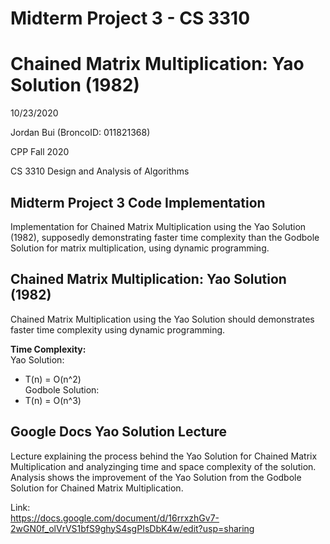 # Midterm Project 3 - CS 3310
# Chained Matrix Multiplication: Yao Solution (1982)
10/23/2020

Jordan Bui (BroncoID: 011821368)

CPP Fall 2020

CS 3310 Design and Analysis of Algorithms

Midterm Project 3 Code Implementation
-
Implementation for Chained Matrix Multiplication using the Yao Solution (1982), supposedly demonstrating faster time complexity than the Godbole Solution for matrix multiplication, using dynamic programming.

Chained Matrix Multiplication: Yao Solution (1982)
-
Chained Matrix Multiplication using the Yao Solution should demonstrates faster time complexity using dynamic programming.

**Time Complexity:<br>**
Yao Solution:<br>
- T(n) = O(n^2)<br>
Godbole Solution:<br>
- T(n) = O(n^3)

Google Docs Yao Solution Lecture
-
Lecture explaining the process behind the Yao Solution for Chained Matrix Multiplication and analyzinging time and space complexity of the solution. Analysis shows the improvement of the Yao Solution from the Godbole Solution for Chained Matrix Multiplication.

Link:<br>
https://docs.google.com/document/d/16rrxzhGv7-2wGN0f_olVrVS1bfS9ghyS4sgPIsDbK4w/edit?usp=sharing


